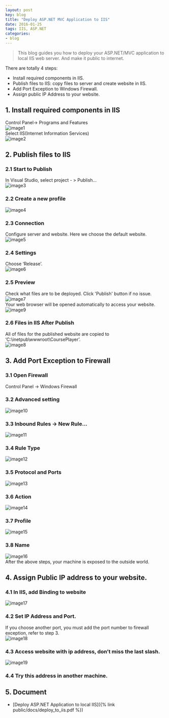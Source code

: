 ```yaml
---
layout: post
key: blog
title: "Deploy ASP.NET MVC Application to IIS"
date: 2016-01-25
tags: IIS, ASP.NET
categories:
- blog
---
```


> This blog guides you how to deploy your ASP.NET/MVC application to local IIS web server. And make it public to internet.

There are totally 4 steps:  

* Install required components in IIS.
* Publish files to IIS: copy files to server and create website in IIS.
* Add Port Exception to Windows Firewall.
* Assign public IP Address to your website.

## 1. Install required components in IIS
Control Panel-> Programs and Features  
![image1](/public/pics/2016-01-25/image1.png)  
Select IIS(Internet Information Services)  
![image2](/public/pics/2016-01-25/image2.png)  

## 2. Publish files to IIS  
### 2.1 Start to Publish
In Visual Studio, select project - &gt; Publish…  
![image3](/public/pics/2016-01-25/image3.png)  
### 2.2 Create a new profile  
![image4](/public/pics/2016-01-25/image4.png)  
### 2.3 Connection
Configure server and website. Here we choose the default website.  
![image5](/public/pics/2016-01-25/image5.png)  
### 2.4 Settings
Choose ‘Release’.  
![image6](/public/pics/2016-01-25/image6.png)  
### 2.5 Preview
Check what files are to be deployed. Click 'Publish' button if no issue.
![image7](/public/pics/2016-01-25/image7.png)  
Your web browser will be opened automatically to access your website.  
![image9](/public/pics/2016-01-25/image9.png)  
### 2.6 Files in IIS After Publish
All of files for the published website are copied to ‘C:\\inetpub\\wwwroot\\CoursePlayer’.  
![image8](/public/pics/2016-01-25/image8.png)  

## 3. Add Port Exception to Firewall  
### 3.1 Open Firewall
Control Panel -&gt; Windows Firewall  
### 3.2 Advanced setting
![image10](/public/pics/2016-01-25/image10.png)  
### 3.3 Inbound Rules -&gt; New Rule…
![image11](/public/pics/2016-01-25/image11.png)  
### 3.4 Rule Type  
![image12](/public/pics/2016-01-25/image12.png)  
### 3.5 Protocol and Ports  
![image13](/public/pics/2016-01-25/image13.png)  
### 3.6 Action  
![image14](/public/pics/2016-01-25/image14.png)  
### 3.7 Profile  
![image15](/public/pics/2016-01-25/image15.png)  
### 3.8 Name  
![image16](/public/pics/2016-01-25/image16.png)  
After the above steps, your machine is exposed to the outside world.

## 4. Assign Public IP address to your website.  
### 4.1 In IIS, add Binding to website  
![image17](/public/pics/2016-01-25/image17.png)  
### 4.2 Set IP Address and Port.
If you choose another port, you must add the port number to firewall exception, refer to step 3.  
![image18](/public/pics/2016-01-25/image18.png)  
### 4.3 Access website with ip address, don’t miss the last slash.  
![image19](/public/pics/2016-01-25/image19.png)  
### 4.4 Try this address in another machine.  

## 5. Document
* [Deploy ASP.NET Application to local IIS]({% link public/docs/deploy_to_iis.pdf %})

